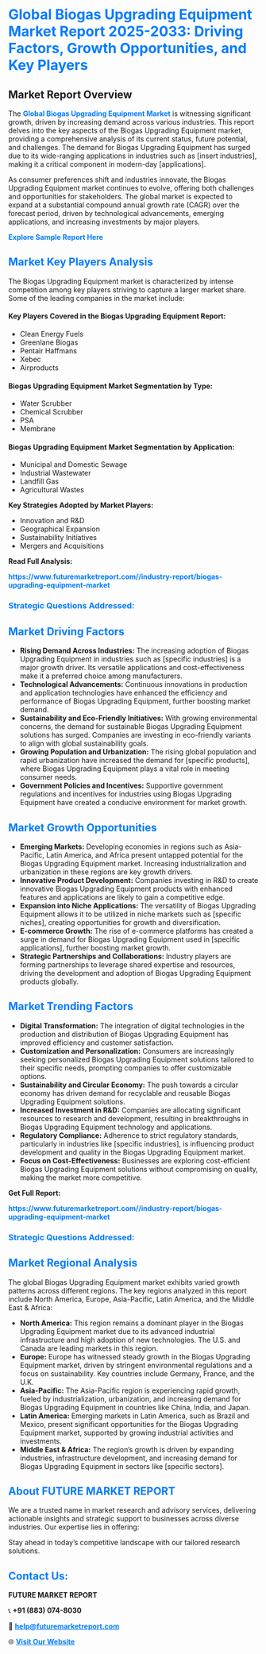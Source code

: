 <h1 style="color: #007BFF;">Global Biogas Upgrading Equipment Market Report 2025-2033: Driving Factors, Growth Opportunities, and Key Players</h1>

<section id="overview">
<h2>Market Report Overview</h2>
<p>The <a href="https://www.futuremarketreport.com//industry-report/biogas-upgrading-equipment-market" style="color: #007BFF; text-decoration: none;"><strong>Global Biogas Upgrading Equipment Market</strong></a> is witnessing significant growth, driven by increasing demand across various industries. This report delves into the key aspects of the Biogas Upgrading Equipment market, providing a comprehensive analysis of its current status, future potential, and challenges. The demand for Biogas Upgrading Equipment has surged due to its wide-ranging applications in industries such as [insert industries], making it a critical component in modern-day [applications].</p>
<p>As consumer preferences shift and industries innovate, the Biogas Upgrading Equipment market continues to evolve, offering both challenges and opportunities for stakeholders. The global market is expected to expand at a substantial compound annual growth rate (CAGR) over the forecast period, driven by technological advancements, emerging applications, and increasing investments by major players.</p>
</section>

<section id="overview">
<p><a href="https://www.futuremarketreport.com//request-sample/reportId=63994" style="color: #007BFF; text-decoration: none;"><strong>Explore Sample Report Here</strong></a></p>
</section>

<section id="key-players">
<h2 style="color: #007BFF;">Market Key Players Analysis</h2>
<p>The Biogas Upgrading Equipment market is characterized by intense competition among key players striving to capture a larger market share. Some of the leading companies in the market include:</p>
<h4>Key Players Covered in the Biogas Upgrading Equipment Report:</h4>
<ul><li>Clean Energy Fuels</li><li>Greenlane Biogas</li><li>Pentair Haffmans</li><li>Xebec</li><li>Airproducts</li></ul>
<h4>Biogas Upgrading Equipment Market Segmentation by Type:</h4>
<ul><li>Water Scrubber</li><li>Chemical Scrubber</li><li>PSA</li><li>Membrane</li></ul>

<h4>Biogas Upgrading Equipment Market Segmentation by Application:</h4>
<ul><li>Municipal and Domestic Sewage</li><li>Industrial Wastewater</li><li>Landfill Gas</li><li>Agricultural Wastes</li></ul>
<p><strong>Key Strategies Adopted by Market Players:</strong></p>
<ul>
<li>Innovation and R&D</li>
<li>Geographical Expansion</li>
<li>Sustainability Initiatives</li>
<li>Mergers and Acquisitions</li>
</ul>
</section>

<section>
<p><strong>Read Full Analysis: </strong></p><a href="https://www.futuremarketreport.com//industry-report/biogas-upgrading-equipment-market" style="color: #007BFF; text-decoration: none;"><strong>https://www.futuremarketreport.com//industry-report/biogas-upgrading-equipment-market</strong></a>
<h3 style="color: #007BFF;">Strategic Questions Addressed:</h3>
</section>

<section id="driving-factors">
<h2 style="color: #007BFF;">Market Driving Factors</h2>
<ul>
<li><strong>Rising Demand Across Industries:</strong> The increasing adoption of Biogas Upgrading Equipment in industries such as [specific industries] is a major growth driver. Its versatile applications and cost-effectiveness make it a preferred choice among manufacturers.</li>
<li><strong>Technological Advancements:</strong> Continuous innovations in production and application technologies have enhanced the efficiency and performance of Biogas Upgrading Equipment, further boosting market demand.</li>
<li><strong>Sustainability and Eco-Friendly Initiatives:</strong> With growing environmental concerns, the demand for sustainable Biogas Upgrading Equipment solutions has surged. Companies are investing in eco-friendly variants to align with global sustainability goals.</li>
<li><strong>Growing Population and Urbanization:</strong> The rising global population and rapid urbanization have increased the demand for [specific products], where Biogas Upgrading Equipment plays a vital role in meeting consumer needs.</li>
<li><strong>Government Policies and Incentives:</strong> Supportive government regulations and incentives for industries using Biogas Upgrading Equipment have created a conducive environment for market growth.</li>
</ul>
</section>

<section id="growth-opportunities">
<h2 style="color: #007BFF;">Market Growth Opportunities</h2>
<ul>
<li><strong>Emerging Markets:</strong> Developing economies in regions such as Asia-Pacific, Latin America, and Africa present untapped potential for the Biogas Upgrading Equipment market. Increasing industrialization and urbanization in these regions are key growth drivers.</li>
<li><strong>Innovative Product Development:</strong> Companies investing in R&D to create innovative Biogas Upgrading Equipment products with enhanced features and applications are likely to gain a competitive edge.</li>
<li><strong>Expansion into Niche Applications:</strong> The versatility of Biogas Upgrading Equipment allows it to be utilized in niche markets such as [specific niches], creating opportunities for growth and diversification.</li>
<li><strong>E-commerce Growth:</strong> The rise of e-commerce platforms has created a surge in demand for Biogas Upgrading Equipment used in [specific applications], further boosting market growth.</li>
<li><strong>Strategic Partnerships and Collaborations:</strong> Industry players are forming partnerships to leverage shared expertise and resources, driving the development and adoption of Biogas Upgrading Equipment products globally.</li>
</ul>
</section>

<section id="trending-factors">
<h2 style="color: #007BFF;">Market Trending Factors</h2>
<ul>
<li><strong>Digital Transformation:</strong> The integration of digital technologies in the production and distribution of Biogas Upgrading Equipment has improved efficiency and customer satisfaction.</li>
<li><strong>Customization and Personalization:</strong> Consumers are increasingly seeking personalized Biogas Upgrading Equipment solutions tailored to their specific needs, prompting companies to offer customizable options.</li>
<li><strong>Sustainability and Circular Economy:</strong> The push towards a circular economy has driven demand for recyclable and reusable Biogas Upgrading Equipment solutions.</li>
<li><strong>Increased Investment in R&D:</strong> Companies are allocating significant resources to research and development, resulting in breakthroughs in Biogas Upgrading Equipment technology and applications.</li>
<li><strong>Regulatory Compliance:</strong> Adherence to strict regulatory standards, particularly in industries like [specific industries], is influencing product development and quality in the Biogas Upgrading Equipment market.</li>
<li><strong>Focus on Cost-Effectiveness:</strong> Businesses are exploring cost-efficient Biogas Upgrading Equipment solutions without compromising on quality, making the market more competitive.</li>
</ul>
</section>

<section>
<p><strong>Get Full Report: </strong></p><a href="https://www.futuremarketreport.com//industry-report/biogas-upgrading-equipment-market" style="color: #007BFF; text-decoration: none;"><strong>https://www.futuremarketreport.com//industry-report/biogas-upgrading-equipment-market</strong></a>
<h3 style="color: #007BFF;">Strategic Questions Addressed:</h3>
</section>


<section id="regional-analysis">
<h2 style="color: #007BFF;">Market Regional Analysis</h2>
<p>The global Biogas Upgrading Equipment market exhibits varied growth patterns across different regions. The key regions analyzed in this report include North America, Europe, Asia-Pacific, Latin America, and the Middle East & Africa:</p>
<ul>
<li><strong>North America:</strong> This region remains a dominant player in the Biogas Upgrading Equipment market due to its advanced industrial infrastructure and high adoption of new technologies. The U.S. and Canada are leading markets in this region.</li>
<li><strong>Europe:</strong> Europe has witnessed steady growth in the Biogas Upgrading Equipment market, driven by stringent environmental regulations and a focus on sustainability. Key countries include Germany, France, and the U.K.</li>
<li><strong>Asia-Pacific:</strong> The Asia-Pacific region is experiencing rapid growth, fueled by industrialization, urbanization, and increasing demand for Biogas Upgrading Equipment in countries like China, India, and Japan.</li>
<li><strong>Latin America:</strong> Emerging markets in Latin America, such as Brazil and Mexico, present significant opportunities for the Biogas Upgrading Equipment market, supported by growing industrial activities and investments.</li>
<li><strong>Middle East & Africa:</strong> The region’s growth is driven by expanding industries, infrastructure development, and increasing demand for Biogas Upgrading Equipment in sectors like [specific sectors].</li>
</ul>
</section>

<footer>
<h2 style="color: #007BFF;">About FUTURE MARKET REPORT</h2>
<p>We are a trusted name in market research and advisory services, delivering actionable insights and strategic support to businesses across diverse industries. Our expertise lies in offering:</p>

<p>Stay ahead in today’s competitive landscape with our tailored research solutions.</p>

<h2 style="color: #007BFF;">Contact Us:</h2>
<p><strong>FUTURE MARKET REPORT</strong></p>
<p>📞 <strong>+91 (883) 074-8030</strong></p>
<p>📧 <strong><a href="mailto:help@futuremarketreport.com" style="color: #007BFF;">help@futuremarketreport.com</a></strong></p>
<p>🌐 <strong><a href="https://www.futuremarketreport.com/" style="color: #007BFF;">Visit Our Website</a></strong></p>
</footer>